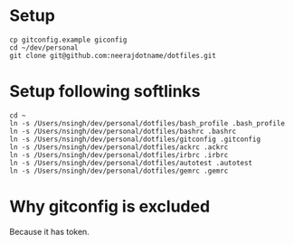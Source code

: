 # Setup

    cp gitconfig.example giconfig
    cd ~/dev/personal
    git clone git@github.com:neerajdotname/dotfiles.git


# Setup following softlinks

    cd ~
    ln -s /Users/nsingh/dev/personal/dotfiles/bash_profile .bash_profile
    ln -s /Users/nsingh/dev/personal/dotfiles/bashrc .bashrc
    ln -s /Users/nsingh/dev/personal/dotfiles/gitconfig .gitconfig
    ln -s /Users/nsingh/dev/personal/dotfiles/ackrc .ackrc
    ln -s /Users/nsingh/dev/personal/dotfiles/irbrc .irbrc
    ln -s /Users/nsingh/dev/personal/dotfiles/autotest .autotest
    ln -s /Users/nsingh/dev/personal/dotfiles/gemrc .gemrc

# Why gitconfig is excluded

Because it has token.
